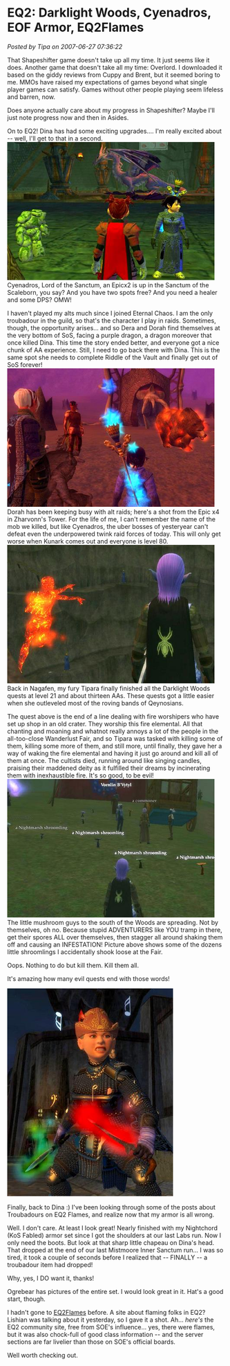 # EQ2: Darklight Woods, Cyenadros, EOF Armor, EQ2Flames

*Posted by Tipa on 2007-06-27 07:36:22*

That Shapeshifter game doesn't take up all my time. It just seems like it does. Another game that doesn't take all my time: Overlord. I downloaded it based on the giddy reviews from Cuppy and Brent, but it seemed boring to me. MMOs have raised my expectations of games beyond what single player games can satisfy. Games without other people playing seem lifeless and barren, now.

Does anyone actually care about my progress in Shapeshifter? Maybe I'll just note progress now and then in Asides.

On to EQ2! Dina has had some exciting upgrades.... I'm really excited about -- well, I'll get to that in a second.
![eq2_000035.jpg](../uploads/2007/06/eq2_000035.jpg)
Cyenadros, Lord of the Sanctum, an Epicx2 is up in the Sanctum of the Scaleborn, you say? And you have two spots free? And you need a healer and some DPS? OMW!

I haven't played my alts much since I joined Eternal Chaos. I am the only troubadour in the guild, so that's the character I play in raids. Sometimes, though, the opportunity arises... and so Dera and Dorah find themselves at the very bottom of SoS, facing a purple dragon, a dragon moreover that once killed Dina. This time the story ended better, and everyone got a nice chunk of AA experience. Still, I need to go back there with Dina. This is the same spot she needs to complete Riddle of the Vault and finally get out of SoS forever!
![eq2_000020.jpg](../uploads/2007/06/eq2_000020.jpg)
Dorah has been keeping busy with alt raids; here's a shot from the Epic x4 in Zharvonn's Tower. For the life of me, I can't remember the name of the mob we killed, but like Cyenadros, the uber bosses of yesteryear can't defeat even the underpowered twink raid forces of today. This will only get worse when Kunark comes out and everyone is level 80.
![eq2_000016.jpg](../uploads/2007/06/eq2_000016.jpg)
Back in Nagafen, my fury Tipara finally finished all the Darklight Woods quests at level 21 and about thirteen AAs. These quests got a little easier when she outleveled most of the roving bands of Qeynosians.

The quest above is the end of a line dealing with fire worshipers who have set up shop in an old crater. They worship this fire elemental. All that chanting and moaning and whatnot really annoys a lot of the people in the all-too-close Wanderlust Fair, and so Tipara was tasked with killing some of them, killing some more of them, and still more, until finally, they gave her a way of waking the fire elemental and having it just go around and kill all of them at once. The cultists died, running around like singing candles, praising their maddened deity as it fulfilled their dreams by incinerating them with inexhaustible fire.
It's so good, to be evil!
![eq2_000018.jpg](../uploads/2007/06/eq2_000018.jpg)
The little mushroom guys to the south of the Woods are spreading. Not by themselves, oh no. Because stupid ADVENTURERS like YOU tramp in there, get their spores ALL over themselves, then stagger all around shaking them off and causing an INFESTATION! Picture above shows some of the dozens little shroomlings I accidentally shook loose at the Fair.

Oops. Nothing to do but kill them. Kill them all.

It's amazing how many evil quests end with those words!

![eqdina.jpg](../uploads/2007/06/eqdina.jpg)

Finally, back to Dina :) I've been looking through some of the posts about Troubadours on EQ2 Flames, and realize now that my armor is all wrong.

Well. I don't care. At least I look great! Nearly finished with my Nightchord (KoS Fabled) armor set since I got the shoulders at our last Labs run. Now I only need the boots. But look at that sharp little chapeau on Dina's head. That dropped at the end of our last Mistmoore Inner Sanctum run... I was so tired, it took a couple of seconds before I realized that -- FINALLY -- a troubadour item had dropped!

Why, yes, I DO want it, thanks!

Ogrebear has pictures of the entire set. I would look great in it. Hat's a good start, though.

I hadn't gone to [EQ2Flames](http://eq2flames.com) before. A site about flaming folks in EQ2? Lishian was talking about it yesterday, so I gave it a shot. Ah... *here's* the EQ2 community site, free from SOE's influence... yes, there were flames, but it was also chock-full of good class information -- and the server sections are far livelier than those on SOE's official boards.

Well worth checking out.
